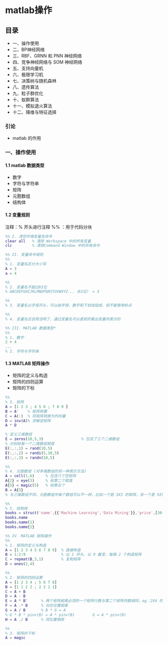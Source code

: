 # matlab操作
## 目录
- 一、操作使用
- 二、BP神经网络
- 三、RBF、GRNN 和 PNN 神经网络
- 四、竞争神经网络与 SOM 神经网络
- 五、支持向量机
- 六、极限学习机
- 七、决策树与随机森林
- 八、遗传算法
- 九、粒子群优化
- 十、蚁群算法
- 十一、模拟退火算法
- 十二、降维与特征选择
### 引论
* matlab 的作用
### 一、操作使用
#### 1.1 matlab 数据类型
* 数字
* 字符与字符串
* 矩阵
* 元胞数组
* 结构体
#### 1.2 变量规则
注释：% 开头进行注释
	%% ：用于代码分块
```matlab
%% I. 清空环境变量及命令
clear all   % 清除 Workspace 中的所有变量
clc         % 清除Command Window 中的所有命令

%% II. 变量命令规则
%% 
% 1. 变量名区分大小写
A = 3
a = 4

%% 
% 2. 变量名不超过63位
% ABCDEFGHIJKLMNOPQRSTUVWXYZ...（63位） = 3

%%
% 3. 变量名以字母开头，可以由字母、数字和下划线组成，但不能使用标点

%% 
% 4. 变量名应该简洁明了，通过变量名可以直观的看出变量所表示的

%% III. MATLAB 数据类型*
%%
% 1. 数字
2 + 4
...
% 2. 字符与字符串
```
#### 1.3 MATLAB 矩阵操作
* 矩阵的定义与构造
* 矩阵的四则运算
* 矩阵的下标
```matlab
%%
% 3. 矩阵
A = [1 2 3 ; 4 5 6 ; 7 8 9 ]
B = A'    % 矩阵转置
C = A(:)  % 将矩阵转换为列向量
D = inv(A)% 求解逆矩阵
A * D

% 定义三维数组
E = zeros(10,5,3)                 % 包含了三个二维数组
% 分别给每一个二维数组赋值
E(:,:,1) = rand(10,5)
E(:,:,2) = randi(5,10,5)
E(:,:,3) = randn(10,5)

%%
% 4. 元胞数组 (对多维数组的另一种表示方法)
A = cell(1,6)     % 包含六个空矩阵
A{2} = eye(3)     % 给第二个赋值
A{5} = magic(5)   % 给第五个
B = A{5}
% 与三维数组不同，元胞数组中每个数组可以不一样，比如一个是 3X3 的矩阵，另一个是 5X5 的矩阵；而三维数组中每个数组都只能一样，比如一个为二维数组，其他的也为二维

%%
% 5. 结构体
books = struct('name',{{'Machine Learning','Data Mining'}},'price',[30 40])
books.name
books.name(1)
books.name{1}

%% IV. MATLAB 矩阵操作
%%
% 1. 矩阵的定义与构造
A = [1 2 3 4 5 6 7 8 9]  % 直接构造
B = 1:2:9				 % 以 1 开头，以 9 截至，每隔 2 个构造矩阵
C = repmat(B,3,1)        % 复制矩阵
D = ones(2,4)

%%
% 2. 矩阵的四则运算
A = [1 2 3 4 ; 5 6 7 8]
B = [1 1 2 2 ; 2 2 1 1]
C = A + B
D = A - B
E = A * B'      % 两个矩阵相乘必须的一个矩阵行数与第二个矩阵列数相同，eg：2X4 的矩阵必须乘上那个4X2 的矩阵，返回结果为 2X2 的矩阵
F = A .* B      % 对应位置相乘
G = A / B       % B * G = A
% G * B * pinv(B) = A * pinv(B)        G = A * pinv(B)
H = A ./ B      % 同位置相除

%%
% 3. 矩阵的下标
A = magic
```





























































